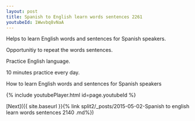 ```yaml
---
layout: post
title: Spanish to English learn words sentences 2261 
youtubeId: 1Wwvbq8vNaA
---
```

 
 
Helps to learn English words and sentences for Spanish speakers.

Opportunitiy to repeat the words sentences. 

Practice English language. 
 
10 minutes practice every day. 
 
How to learn English words and sentences for Spanish speakers 
 
{% include youtubePlayer.html id=page.youtubeId %}
 
 
[Next]({{ site.baseurl }}{% link  split2/_posts/2015-05-02-Spanish to english learn words sentences 2140 .md%})
 
